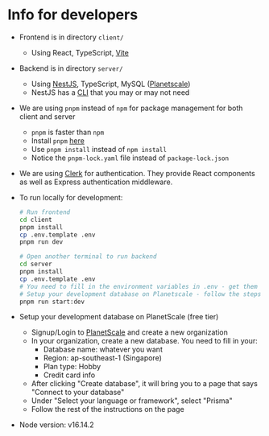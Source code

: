 # Info for developers

- Frontend is in directory `client/`
  - Using React, TypeScript, [Vite](https://vitejs.dev/guide/)

- Backend is in directory `server/`
  - Using [NestJS](https://docs.nestjs.com/first-steps), TypeScript, MySQL ([Planetscale](https://planetscale.com/))
  - NestJS has a [CLI](https://docs.nestjs.com/cli/overview)  that you may or may not need

- We are using `pnpm` instead of `npm` for package management for both client and server
  - `pnpm` is faster than `npm`
  - Install `pnpm` [here](https://pnpm.io/installation)
  - Use `pnpm install` instead of `npm install`
  - Notice the `pnpm-lock.yaml` file instead of `package-lock.json`

- We are using [Clerk](https://clerk.com/docs) for authentication. They provide React components as well as Express authentication middleware.

- To run locally for development:
  
  ```bash
  # Run frontend
  cd client
  pnpm install
  cp .env.template .env
  pnpm run dev

  # Open another terminal to run backend
  cd server
  pnpm install
  cp .env.template .env 
  # You need to fill in the environment variables in .env - get them from Joe. 
  # Setup your development database on Planetscale - follow the steps below (this will add the DATABASE_URL environment variable to .env)
  pnpm run start:dev
  ```

- Setup your development database on PlanetScale (free tier)
  - Signup/Login to [PlanetScale](https://planetscale.com/) and create a new organization
  - In your organization, create a new database. You need to fill in your:
    - Database name: whatever you want
    - Region: ap-southeast-1 (Singapore)
    - Plan type: Hobby
    - Credit card info
  - After clicking "Create database", it will bring you to a page that says "Connect to your database"
  - Under "Select your language or framework", select "Prisma"
  - Follow the rest of the instructions on the page
  
- Node version: v16.14.2

